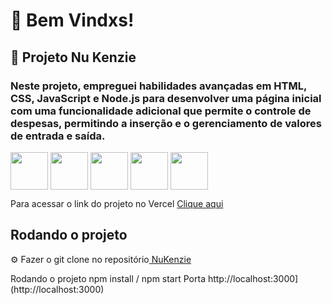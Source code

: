 <h1> 🌴 Bem Vindxs! </h1>

<h2> 🌱 Projeto Nu Kenzie</h2>

<h3 > Neste projeto, empreguei habilidades avançadas em HTML, CSS, JavaScript e Node.js para desenvolver uma página inicial com uma funcionalidade adicional que permite o controle de despesas, permitindo a inserção e o gerenciamento de valores de entrada e saída.</h3>
 
 <img align="center" width="60px" src="https://cdn.jsdelivr.net/gh/devicons/devicon/icons/html5/html5-original.svg" /> <img align="center" width="60px" src="https://cdn.jsdelivr.net/gh/devicons/devicon/icons/css3/css3-original.svg" /> <img align="center" width="60px" src="https://cdn.jsdelivr.net/gh/devicons/devicon/icons/javascript/javascript-original.svg" /> <img align="center" width="60px" src="https://cdn.jsdelivr.net/gh/devicons/devicon/icons/nodejs/nodejs-original.svg" /> <img  align="center" width="60px"  src="https://cdn.jsdelivr.net/gh/devicons/devicon/icons/npm/npm-original-wordmark.svg" />
          

<p>Para acessar o link do projeto no Vercel  <a href="https://react-entrega-s1-template-nu-kenzie-bl.vercel.app/" >Clique aqui</a></p>
     
  <h2> Rodando o projeto </h2>
  
  <p>⚙️ Fazer o git clone no repositório<a href="https://github.com/osoriobrunoluis/NuKenzie"> NuKenzie </a>
  <p> Rodando o projeto npm install / npm start <span> Porta http://localhost:3000](http://localhost:3000)</span></p>
